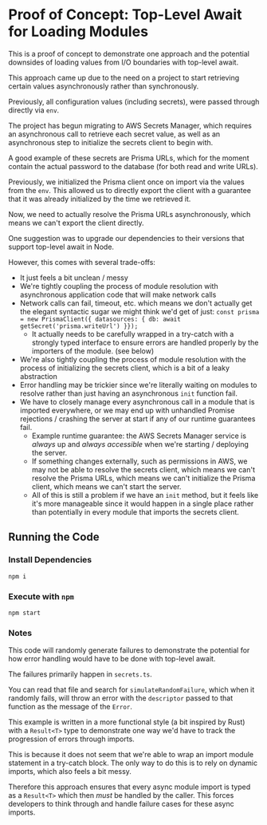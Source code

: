 # Proof of Concept: Top-Level Await for Loading Modules

This is a proof of concept to demonstrate one approach and the potential downsides of loading values from I/O boundaries with top-level await.

This approach came up due to the need on a project to start retrieving certain values asynchronously rather than synchronously.

Previously, all configuration values (including secrets), were passed through directly via `env`.

The project has begun migrating to AWS Secrets Manager, which requires an asynchronous call to retrieve each secret value, as well as an asynchronous step to initialize the secrets client to begin with.

A good example of these secrets are Prisma URLs, which for the moment contain the actual password to the database (for both read and write URLs).

Previously, we initialized the Prisma client once on import via the values from the `env`. This allowed us to directly export the client with a guarantee that it was already initialized by the time we retrieved it.

Now, we need to actually resolve the Prisma URLs asynchronously, which means we can't export the client directly.

One suggestion was to upgrade our dependencies to their versions that support top-level await in Node.

However, this comes with several trade-offs:

- It just feels a bit unclean / messy
- We're tightly coupling the process of module resolution with asynchronous application code that will make network calls
- Network calls can fail, timeout, etc. which means we don't actually get the elegant syntactic sugar we might think we'd get of just:
  `const prisma = new PrismaClient({ datasources: { db: await getSecret('prisma.writeUrl') }});`
  - It actually needs to be carefully wrapped in a try-catch with a strongly typed interface to ensure errors are handled properly by the importers of the module. (see below)
- We're also tightly coupling the process of module resolution with the process of initializing the secrets client, which is a bit of a leaky abstraction
- Error handling may be trickier since we're literally waiting on modules to resolve rather than just having an asynchronous `init` function fail.
- We have to closely manage every asynchronous call in a module that is imported everywhere, or we may end up with unhandled Promise rejections / crashing the server at start if any of our runtime guarantees fail.
  - Example runtime guarantee: the AWS Secrets Manager service is _always_ up and _always accessible_ when we're starting / deploying the server.
  - If something changes externally, such as permissions in AWS, we may not be able to resolve the secrets client, which means we can't resolve the Prisma URLs, which means we can't initialize the Prisma client, which means we can't start the server.
  - All of this is still a problem if we have an `init` method, but it feels like it's more manageable since it would happen in a single place rather than potentially in every module that imports the secrets client.

## Running the Code

### Install Dependencies

```
npm i
```

### Execute with `npm`

```
npm start
```

### Notes

This code will randomly generate failures to demonstrate the potential for how error handling would have to be done with top-level await.

The failures primarily happen in `secrets.ts`.

You can read that file and search for `simulateRandomFailure`, which when it randomly fails, will throw an error with the `descriptor` passed to that function as the message of the `Error`.

This example is written in a more functional style (a bit inspired by Rust) with a `Result<T>` type to demonstrate one way we'd have to track the progression of errors through imports.

This is because it does not seem that we're able to wrap an import module statement in a try-catch block. The only way to do this is to rely on dynamic imports, which also feels a bit messy.

Therefore this approach ensures that every async module import is typed as a `Result<T>` which then _must_ be handled by the caller. This forces developers to think through and handle failure cases for these async imports.
